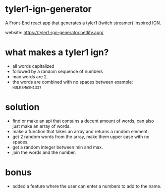 # tyler1-ign-generator

A Front-End react app that generates a tyler1 (twitch streamer) inspired IGN.

website: https://tyler1-ign-generator.netlify.app/

# what makes a tyler1 ign?

- all words capitalized
- followed by a random sequence of numbers
- max words are 2.
- the words are combined with no spaces between
  example: `HULKSMASH1337`
# solution

- find or make an api that contains a decent amount of words, can also just make an array of words.
- make a function that takes an array and returns a random element.
- get 2 random words from the array, make them upper case with no spaces.
- get a random integer between min and max.
- join the words and the number.

# bonus
- added a feature where the user can enter a numbers to add to the name.
